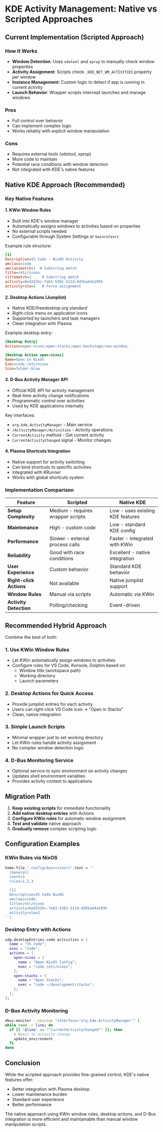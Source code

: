 # KDE Activity Management: Native vs Scripted Approaches

## Current Implementation (Scripted Approach)

### How It Works
- **Window Detection**: Uses `xdotool` and `xprop` to manually check window properties
- **Activity Assignment**: Scripts check `_KDE_NET_WM_ACTIVITIES` property per window
- **Instance Management**: Custom logic to detect if app is running in current activity
- **Launch Behavior**: Wrapper scripts intercept launches and manage windows

### Pros
- Full control over behavior
- Can implement complex logic
- Works reliably with explicit window manipulation

### Cons
- Requires external tools (xdotool, xprop)
- More code to maintain
- Potential race conditions with window detection
- Not integrated with KDE's native features

## Native KDE Approach (Recommended)

### Key Native Features

#### 1. **KWin Window Rules**
- Built into KDE's window manager
- Automatically assigns windows to activities based on properties
- No external scripts needed
- Configurable through System Settings or `kwinrulesrc`

Example rule structure:
```ini
[1]
Description=VS Code - NixOS Activity
wmclass=code
wmclassmatch=1  # Substring match
title=/etc/nixos
titlematch=1     # Substring match
activity=6ed332bc-fa61-5381-511d-4d5ba44a293b
activityrule=2   # Force assignment
```

#### 2. **Desktop Actions (Jumplist)**
- Native KDE/freedesktop.org standard
- Right-click menu on application icons
- Supported by launchers and task managers
- Clean integration with Plasma

Example desktop entry:
```ini
[Desktop Entry]
Actions=open-nixos;open-stacks;open-backstage;new-window;

[Desktop Action open-nixos]
Name=Open in NixOS
Exec=code /etc/nixos
Icon=folder-blue
```

#### 3. **D-Bus Activity Manager API**
- Official KDE API for activity management
- Real-time activity change notifications
- Programmatic control over activities
- Used by KDE applications internally

Key interfaces:
- `org.kde.ActivityManager` - Main service
- `/ActivityManager/Activities` - Activity operations
- `CurrentActivity` method - Get current activity
- `CurrentActivityChanged` signal - Monitor changes

#### 4. **Plasma Shortcuts Integration**
- Native support for activity switching
- Can bind shortcuts to specific activities
- Integrated with KRunner
- Works with global shortcuts system

### Implementation Comparison

| Feature | Scripted | Native KDE |
|---------|----------|------------|
| **Setup Complexity** | Medium - requires wrapper scripts | Low - uses existing KDE features |
| **Maintenance** | High - custom code | Low - standard KDE config |
| **Performance** | Slower - external process calls | Faster - integrated with KWin |
| **Reliability** | Good with race conditions | Excellent - native integration |
| **User Experience** | Custom behavior | Standard KDE behavior |
| **Right-click Actions** | Not available | Native jumplist support |
| **Window Rules** | Manual via scripts | Automatic via KWin |
| **Activity Detection** | Polling/checking | Event-driven |

## Recommended Hybrid Approach

Combine the best of both:

### 1. **Use KWin Window Rules**
- Let KWin automatically assign windows to activities
- Configure rules for VS Code, Konsole, Dolphin based on:
  - Window title (workspace path)
  - Working directory
  - Launch parameters

### 2. **Desktop Actions for Quick Access**
- Provide jumplist entries for each activity
- Users can right-click VS Code icon → "Open in Stacks"
- Clean, native integration

### 3. **Simple Launch Scripts**
- Minimal wrapper just to set working directory
- Let KWin rules handle activity assignment
- No complex window detection logic

### 4. **D-Bus Monitoring Service**
- Optional service to sync environment on activity changes
- Updates shell environment variables
- Provides activity context to applications

## Migration Path

1. **Keep existing scripts** for immediate functionality
2. **Add native desktop entries** with Actions
3. **Configure KWin rules** for automatic window assignment
4. **Test and validate** native approach
5. **Gradually remove** complex scripting logic

## Configuration Examples

### KWin Rules via NixOS
```nix
home.file.".config/kwinrulesrc".text = ''
  [General]
  count=3
  rules=1,2,3

  [1]
  Description=VS Code NixOS
  wmclass=code
  title=/etc/nixos
  activity=6ed332bc-fa61-5381-511d-4d5ba44a293b
  activityrule=2
'';
```

### Desktop Entry with Actions
```nix
xdg.desktopEntries.code-activities = {
  name = "VS Code";
  exec = "code";
  actions = {
    open-nixos = {
      name = "Open NixOS Config";
      exec = "code /etc/nixos";
    };
    open-stacks = {
      name = "Open Stacks";
      exec = "code ~/development/stacks";
    };
  };
};
```

### D-Bus Activity Monitoring
```bash
dbus-monitor --session "interface='org.kde.ActivityManager'" |
while read -r line; do
  if [[ "$line" == *"CurrentActivityChanged"* ]]; then
    # React to activity change
    update_environment
  fi
done
```

## Conclusion

While the scripted approach provides fine-grained control, KDE's native features offer:
- Better integration with Plasma desktop
- Lower maintenance burden
- Standard user experience
- Better performance

The native approach using KWin window rules, desktop actions, and D-Bus integration is more efficient and maintainable than manual window manipulation scripts.